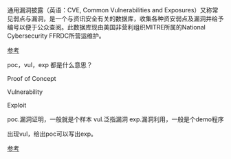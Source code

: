 通用漏洞披露（英语：CVE, Common Vulnerabilities and Exposures）又称常见弱点与漏洞，是一个与资讯安全有关的数据库，收集各种资安弱点及漏洞并给予编号以便于公众查阅。此数据库现由美国非营利组织MITRE所属的National Cybersecurity FFRDC所营运维护。

[参考](https://zh.wikipedia.org/wiki/%E9%80%9A%E7%94%A8%E6%BC%8F%E6%B4%9E%E6%8A%AB%E9%9C%B2)

poc，vul，exp 都是什么意思？

Proof of Concept

Vulnerability

Exploit

poc.漏洞证明，一般就是个样本
vul.泛指漏洞
exp.漏洞利用，一般是个demo程序

出现vul，给出poc可以写出exp。

[参考](https://www.zhihu.com/question/26053378)

